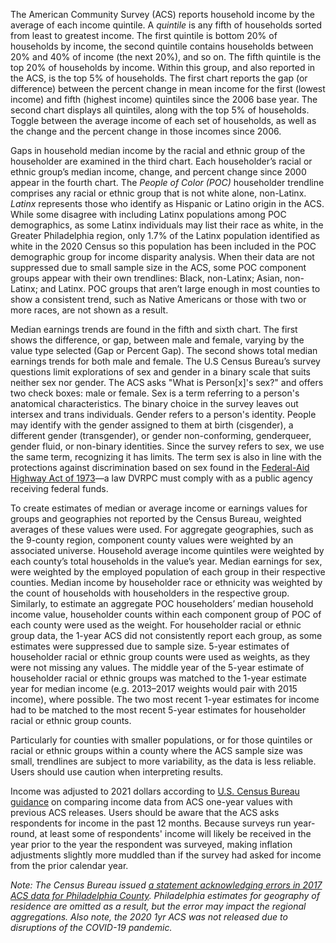 The American Community Survey (ACS) reports household income by the average of each income quintile. A _quintile_ is any fifth of households sorted from least to greatest income. The first quintile is bottom 20% of households by income, the second quintile contains households between 20% and 40% of income (the next 20%), and so on. The fifth quintile is the top 20% of households by income. Within this group, and also reported in the ACS, is the top 5% of households. The first chart reports the gap (or difference) between the percent change in mean income for the first (lowest income) and fifth (highest income) quintiles since the 2006 base year. The second chart displays all quintiles, along with the top 5% of households. Toggle between the average income of each set of households, as well as the change and the percent change in those incomes since 2006. 

Gaps in household median income by the racial and ethnic group of the householder are examined in the third chart. Each householder’s racial or ethnic group’s median income, change, and percent change since 2000 appear in the fourth chart. The _People of Color (POC)_ householder trendline comprises any racial or ethnic group that is not white alone, non-Latinx. _Latinx_ represents those who identify as Hispanic or Latino origin in the ACS. While some disagree with including Latinx populations among POC demographics, as some Latinx individuals may list their race as white, in the Greater Philadelphia region, only 1.7% of the Latinx population identified as white in the 2020 Census so this population has been included in the POC demographic group for income disparity analysis. When their data are not suppressed due to small sample size in the ACS, some POC component groups appear with their own trendlines: Black, non-Latinx; Asian, non-Latinx; and Latinx. POC groups that aren’t large enough in most counties to show a consistent trend, such as Native Americans or those with two or more races, are not shown as a result.

Median earnings trends are found in the fifth and sixth chart. The first shows the difference, or gap, between male and female, varying by the value type selected (Gap or Percent Gap). The second shows total median earnings trends for both male and female. The U.S Census Bureau’s survey questions limit explorations of sex and gender in a binary scale that suits neither sex nor gender. The ACS asks "What is Person[x]'s sex?" and offers two check boxes: male or female. Sex is a term referring to a person's anatomical characteristics. The binary choice in the survey leaves out intersex and trans individuals. Gender refers to a person's identity. People may identify with the gender assigned to them at birth (cisgender), a different gender (transgender), or gender non-conforming, genderqueer, gender fluid, or non-binary identities. Since the survey refers to sex, we use the same term, recognizing it has limits. The term sex is also in line with the protections against discrimination based on sex found in the [Federal-Aid Highway Act of 1973](https://www.law.cornell.edu/uscode/text/23/324)—a law DVRPC must comply with as a public agency receiving federal funds.

To create estimates of median or average income or earnings values for groups and geographies not reported by the Census Bureau, weighted averages of these values were used. For aggregate geographies, such as the 9-county region, component county values were weighted by an associated universe. Household average income quintiles were weighted by each county’s total households in the value’s year. Median earnings for sex, were weighted by the employed population of each group in their respective counties. Median income by householder race or ethnicity was weighted by the count of households with householders in the respective group. Similarly, to estimate an aggregate POC householders’ median household income value, householder counts within each component group of POC of each county were used as the weight. For householder racial or ethnic group data, the 1-year ACS did not consistently report each group, as some estimates were suppressed due to sample size. 5-year estimates of householder racial or ethnic group counts were used as weights, as they were not missing any values. The middle year of the 5-year estimate of householder racial or ethnic groups was matched to the 1-year estimate year for median income (e.g. 2013–2017 weights would pair with 2015 income), where possible. The two most recent 1-year estimates for income had to be matched to the most recent 5-year estimates for householder racial or ethnic group counts.

Particularly for counties with smaller populations, or for those quintiles or racial or ethnic groups within a county where the ACS sample size was small, trendlines are subject to more variability, as the data is less reliable. Users should use caution when interpreting results.

Income was adjusted to 2021 dollars according to [U.S. Census Bureau guidance](https://www.census.gov/programs-surveys/acs/guidance/comparing-acs-data/2017.html) on comparing income data from ACS one-year values with previous ACS releases. Users should be aware that the ACS asks respondents for income in the past 12 months. Because surveys run year-round, at least some of respondents' income will likely be received in the year prior to the year the respondent was surveyed, making inflation adjustments slightly more muddled than if the survey had asked for income from the prior calendar year.

_Note: The Census Bureau issued [a statement acknowledging errors in 2017 ACS data for Philadelphia County](https://www.census.gov/programs-surveys/acs/technical-documentation/errata/121.html). Philadelphia estimates for geography of residence are omitted as a result, but the error may impact the regional aggregations.  Also note, the 2020 1yr ACS was not released due to disruptions of the COVID-19 pandemic._